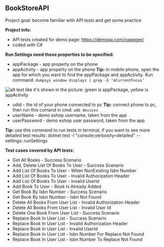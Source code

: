 ## BookStoreAPI
Project goal: become familiar with API tests and get some practice 

**Project Info:**
- API tests created for demo page: https://demoqa.com/swagger/
- coded with C#

**Run Settings need these properties to be specified:**
- appPackage - app property on the phone
- appActivity - app property on the phone
**Tip:** in mobile phone, open the app for which you want to find the appPackage and appActivity. Run command: `dumpsys window displays | grep -E ‘mCurrentFocus’`

![alt text](image.png)
like it's shown in the picture: green is appPackage, yellow is appActivity

- udid - the id of your phone connected to pc **Tip:** connect phone to pc, then run this comand in cmd: `adb devices`
- userName - demo eshop username, taken from the app
- userPassword - demo eshop user password, taken from the app

**Tip:** use this command to run tests in terminal, if you want to see more detailed test results: dotnet test -l "console;verbosity=detailed" --settings:.runSettings

**Test cases covered by API tests:**
- Get All Books - Success Scenario
-  Add, Delete List Of Books To User - Success Scenario
-  Add List Of Books To User - When NonExisting Isbn Number
-  Add List Of Books To User - Invalid Authorization Header
-  Add List Of Books To User - Invalid UserId
-  Add Book To User - Book Is Already Added
-  Get Book By Isbn Number - Success Scenario
-  Get Book By Isbn Number - Isbn Not Found
-  Delete All Books From User List - Invalid Authorization Header
-  Delete All Books From User List - Invalid User Id
-  Delete One Book From User List - Success Scenario
-  Replace Book In User List - Success Scenario
-  Replace Book In User List - Invalid Authorization Header
-  Replace Book In User List - Invalid UserId
-  Replace Book In User List - Isbn Number For Replace Not Found
-  Replace Book In User List - Isbn Number To Replace Not Found




  
